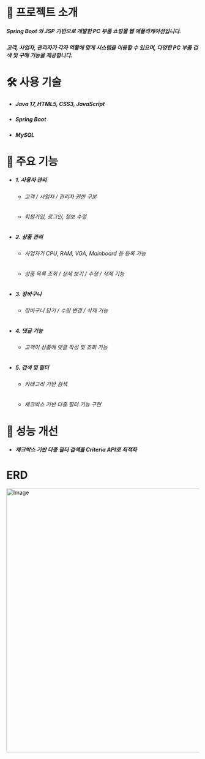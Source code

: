 # 📝 프로젝트 소개
##### Spring Boot 와 JSP 기반으로 개발한 PC 부품 쇼핑몰 웹 애플리케이션입니다.
##### 고객, 사업자, 관리자가 각자 역활에 맞게 시스템을 이용할 수 있으며, 다양한 PC 부품 검색 및 구매 기능을 제공합니다.

# 🛠️ 사용 기술
+ ##### Java 17, HTML5, CSS3, JavaScript
+ ##### Spring Boot
+ ##### MySQL

# 🚀 주요 기능
+ ##### 1. 사용자 관리
    + ###### 고객 / 사업자 / 관리자 권한 구분
    + ###### 회원가입, 로그인, 정보 수정
+ ##### 2. 상품 관리
    + ###### 사업자가 CPU, RAM, VGA, Mainboard 등 등록 가능
    + ###### 상품 목록 조회 / 상세 보기 / 수정 / 삭제 기능
+ ##### 3. 장바구니
    + ###### 장바구니 담기 / 수량 변경 / 삭제 기능
+ ##### 4. 댓글 기능
    + ###### 고객이 상품에 댓글 작성 및 조회 가능
+ ##### 5. 검색 및 필터
    + ###### 카테고리 기반 검색
    + ###### 체크박스 기반 다중 필터 기능 구현

# 🎯 성능 개선
+ ##### 체크박스 기반 다중 필터 검색을 Criteria API로 최적화

# ERD
<img width="658" height="689" alt="Image" src="https://github.com/user-attachments/assets/a122ff23-50e9-4e89-8284-9c27ea004a9e" />
